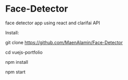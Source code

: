 
# Face-Detector
face detector app using react and clarifai API


Install:

git clone https://github.com/MaenAlamin/Face-Detector

cd vuejs-portfolio

npm install

npm start

